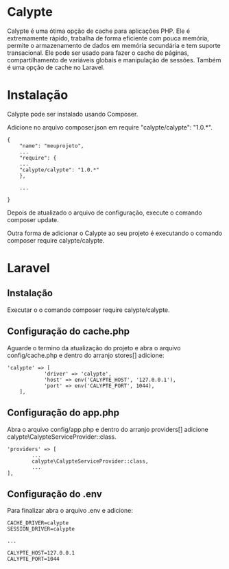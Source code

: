 # Calypte

Calypte é uma ótima opção de cache para aplicações PHP. Ele é extremamente rápido, trabalha de forma eficiente com pouca memória, permite o armazenamento de dados em memória secundária e tem suporte transacional. Ele pode ser usado para fazer o cache de páginas, compartilhamento de variáveis globais e manipulação de sessões. Também é uma opção de cache no Laravel.

# Instalação

Calypte pode ser instalado usando Composer.

Adicione no arquivo composer.json em require "calypte/calypte": "1.0.*".

```
{
    "name": "meuprojeto",
    ...
    "require": {
    ...
    "calypte/calypte": "1.0.*"
    },
 
    ...
 
}
```

Depois de atualizado o arquivo de configuração, execute o comando composer update.

Outra forma de adicionar o Calypte ao seu projeto é executando o comando composer require calypte/calypte.

# Laravel

## Instalação

Executar o o comando composer require calypte/calypte.

## Configuração do cache.php

Aguarde o termino da atualização do projeto e abra o arquivo config/cache.php e dentro do arranjo stores[] adicione:

```
'calypte' => [
            'driver' => 'calypte',
            'host' => env('CALYPTE_HOST', '127.0.0.1'),
            'port' => env('CALYPTE_PORT', 1044),
    ],
```

## Configuração do app.php

Abra o arquivo config/app.php e dentro do arranjo providers[] adicione calypte\CalypteServiceProvider::class.

```
'providers' => [
        ...
        calypte\CalypteServiceProvider::class,
        ...
],
```

## Configuração do .env

Para finalizar abra o arquivo .env e adicione:

```
CACHE_DRIVER=calypte
SESSION_DRIVER=calypte
 
...
 
CALYPTE_HOST=127.0.0.1
CALYPTE_PORT=1044
```
